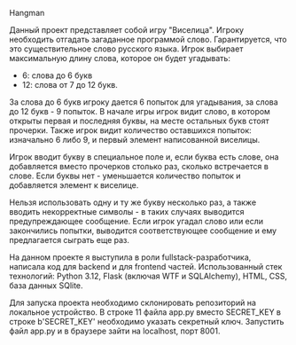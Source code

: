 Hangman

Данный проект представляет собой игру "Виселица".
Игроку необходить отгадать загаданное программой слово. Гарантируется, что это существительное слово русского языка.
Игрок выбирает максимальную длину слова, которое он будет угадывать:
- 6: слова до 6 букв
- 12: слова от 7 до 12 букв.
  
За слова до 6 букв игроку дается 6 попыток для угадывания, за слова до 12 букв - 9 попыток.
В начале игры игрок видит слово, в котором открыты первая и последняя буквы, на месте остальных букв стоят прочерки.
Также игрок видит количество оставшихся попыток: изначально 6 либо 9, и первый элемент написованной виселицы.

Игрок вводит букву в специальное поле и, если буква есть слове, она добавляется вместо прочерков столько раз, сколько встречается в слове.
Если буквы нет - уменьшается количество попыток и добавляется элемент к виселице.

Нельзя использовать одну и ту же букву несколько раз, а также вводить некорректные символы - в таких случаях выводится предупреждающее сообщение.
Если игрок угадал слово или если закончились попытки, выводится соответствующее сообщение и ему предлагается сыграть еще раз.


На данном проекте я выступила в роли fullstack-разработчика, написала код для backend и для frontend частей. 
Использованный стек технологий: Python 3.12, Flask (включая WTF и SQLAlchemy), HTML, CSS, база данных SQlite.

Для запуска проекта необходимо склонировать репозиторий на локальное устройство.
В строке 11 файла app.py вместо SECRET_KEY в строке b'SECRET_KEY' необходимо указать секретный ключ.
Запустить файл app.py и в браузере зайти на localhost, порт 8001.

  

